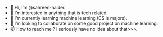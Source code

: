 - 👋 Hi, I’m @sahreen-haider.
- 👀 I’m interested in anything that is tech related.
- 🌱 I’m currently learning machine learning (CS is majors).
- 💞️ I’m looking to collaborate on some good project on machine learning.
- 📫 How to reach me ? i seriously have no idea about that>>>.

<!---
sahreen-haider/sahreen-haider is a ✨ special ✨ repository because its `README.md` (this file) appears on your GitHub profile.
You can click the Preview link to take a look at your changes.
--->
